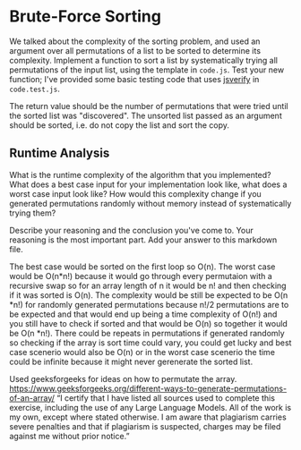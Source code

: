 # Brute-Force Sorting

We talked about the complexity of the sorting problem, and used an argument over
all permutations of a list to be sorted to determine its complexity. Implement
a function to sort a list by systematically trying all permutations of the input
list, using the template in `code.js`. Test your new function; I've provided
some basic testing code that uses [jsverify](https://jsverify.github.io/) in
`code.test.js`.

The return value should be the number of permutations that were tried until the
sorted list was "discovered". The unsorted list passed as an argument should be
sorted, i.e. do not copy the list and sort the copy.

## Runtime Analysis

What is the runtime complexity of the algorithm that you implemented? What does
a best case input for your implementation look like, what does a worst case
input look like? How would this complexity change if you generated permutations
randomly without memory instead of systematically trying them?

Describe your reasoning and the conclusion you've come to. Your reasoning is the
most important part. Add your answer to this markdown file.

The best case would be sorted on the first loop so O(n). The worst case would be O(n*n!) because it would go through every permutaion with a recursive swap so for an array length of n it would be n! and then checking if it was sorted is O(n). The complexity would be still be expected to be O(n *n!) for randomly generated permutations because n!/2 permutations are to be expected and that would end up being a time complexity of O(n!) and you still have to check if sorted and that would be O(n) so together it would be O(n *n!). There could be repeats in permutations if generated randomly so checking if the array is sort time could vary, you could get lucky and best case scenerio would also be O(n) or in the worst case scenerio the time could be infinite because it might never gerenerate the sorted list.


Used geeksforgeeks for ideas on how to permutate the array. https://www.geeksforgeeks.org/different-ways-to-generate-permutations-of-an-array/ “I certify that I have listed all sources used to complete this exercise, including the use of any Large Language Models. All of the work is my own, except where stated otherwise. I am aware that plagiarism carries severe penalties and that if plagiarism is suspected, charges may be filed against me without prior notice.”
